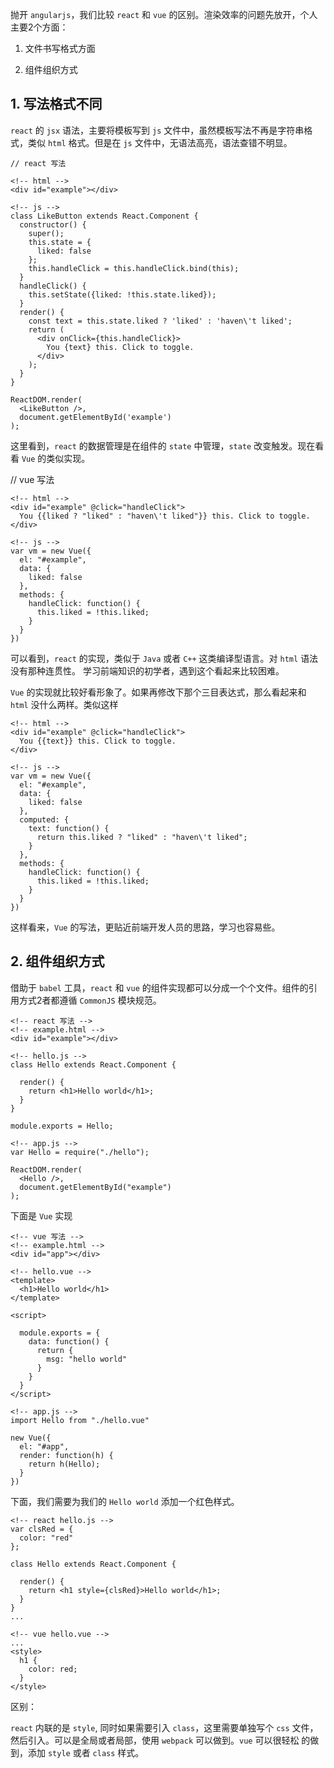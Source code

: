 抛开 `angularjs`，我们比较 `react` 和 `vue` 的区别。渲染效率的问题先放开，个人主要2个方面：

1. 文件书写格式方面

2. 组件组织方式

## 1. 写法格式不同

`react` 的 `jsx` 语法，主要将模板写到 `js` 文件中，虽然模板写法不再是字符串格式，类似 `html` 格式。但是在
`js` 文件中，无语法高亮，语法查错不明显。

    // react 写法

    <!-- html -->
    <div id="example"></div>

    <!-- js -->
    class LikeButton extends React.Component {
      constructor() {
        super();
        this.state = {
          liked: false
        };
        this.handleClick = this.handleClick.bind(this);
      }
      handleClick() {
        this.setState({liked: !this.state.liked});
      }
      render() {
        const text = this.state.liked ? 'liked' : 'haven\'t liked';
        return (
          <div onClick={this.handleClick}>
            You {text} this. Click to toggle.
          </div>
        );
      }
    }

    ReactDOM.render(
      <LikeButton />,
      document.getElementById('example')
    );

这里看到，`react` 的数据管理是在组件的 `state` 中管理，`state` 改变触发。现在看看 `Vue` 的类似实现。

// vue 写法

    <!-- html -->
    <div id="example" @click="handleClick">
      You {{liked ? "liked" : "haven\'t liked"}} this. Click to toggle.
    </div>

    <!-- js -->
    var vm = new Vue({
      el: "#example",
      data: {
        liked: false
      },
      methods: {
        handleClick: function() {
          this.liked = !this.liked;
        }
      }
    })

可以看到，`react` 的实现，类似于 `Java` 或者 `C++` 这类编译型语言。对 `html` 语法没有那种连贯性。
学习前端知识的初学者，遇到这个看起来比较困难。

`Vue` 的实现就比较好看形象了。如果再修改下那个三目表达式，那么看起来和 `html` 没什么两样。类似这样

    <!-- html -->
    <div id="example" @click="handleClick">
      You {{text}} this. Click to toggle.
    </div>

    <!-- js -->
    var vm = new Vue({
      el: "#example",
      data: {
        liked: false
      },
      computed: {
        text: function() {
          return this.liked ? "liked" : "haven\'t liked";
        }
      },
      methods: {
        handleClick: function() {
          this.liked = !this.liked;
        }
      }
    })

这样看来，`Vue` 的写法，更贴近前端开发人员的思路，学习也容易些。

## 2. 组件组织方式

借助于 `babel` 工具，`react` 和 `vue` 的组件实现都可以分成一个个文件。组件的引用方式2者都遵循 
`CommonJS` 模块规范。

    <!-- react 写法 -->
    <!-- example.html -->
    <div id="example"></div>

    <!-- hello.js -->
    class Hello extends React.Component {
      
      render() {
        return <h1>Hello world</h1>;
      }
    }

    module.exports = Hello;

    <!-- app.js -->
    var Hello = require("./hello");

    ReactDOM.render(
      <Hello />,
      document.getElementById("example")
    );

下面是 `Vue` 实现

    <!-- vue 写法 -->
    <!-- example.html -->
    <div id="app"></div>

    <!-- hello.vue -->
    <template>
      <h1>Hello world</h1>
    </template>

    <script>
      
      module.exports = {
        data: function() {
          return {
            msg: "hello world"
          }
        }
      }
    </script>

    <!-- app.js -->
    import Hello from "./hello.vue"

    new Vue({
      el: "#app",
      render: function(h) {
        return h(Hello);
      }
    })

下面，我们需要为我们的 `Hello world` 添加一个红色样式。

    <!-- react hello.js -->
    var clsRed = {
      color: "red"
    };

    class Hello extends React.Component {
          
      render() {
        return <h1 style={clsRed}>Hello world</h1>;
      }
    }
    ...

    <!-- vue hello.vue -->
    ...
    <style>
      h1 {
        color: red;
      }
    </style>

区别：

`react` 内联的是 `style`, 同时如果需要引入 `class`，这里需要单独写个 `css`
文件，然后引入。可以是全局或者局部，使用 `webpack` 可以做到。`vue` 可以很轻松
的做到，添加 `style` 或者 `class` 样式。